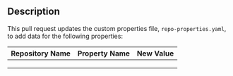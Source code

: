## Description

This pull request updates the custom properties file, `repo-properties.yaml`, to add data for the following properties:

| Repository Name   | Property Name   | New Value   |
|-------------------|-----------------|-------------|
| <repository-name> | <property-name> | <new-value> |
| <repository-name> | <property-name> | <new-value> |
| <repository-name> | <property-name> | <new-value> |
